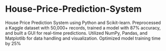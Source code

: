 # House-Price-Prediction-System
House Price Prediction System using Python and Scikit-learn. Preprocessed a Kaggle dataset with 50,000+ records, trained a model with 87% accuracy, and built a GUI for real-time predictions. Utilized NumPy, Pandas, and Matplotlib for data handling and visualization. Optimized model training time by 25%
